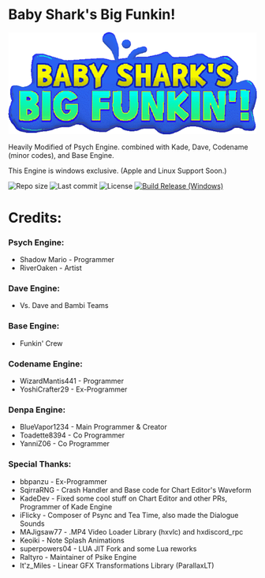 # Baby Shark's Big Funkin!
![Baby Shark's Big Funkin Logo](assets/shared/images/logobumpin.png)

Heavily Modified of Psych Engine. combined with Kade, Dave, Codename (minor codes), and Base Engine.

This Engine is windows exclusive. (Apple and Linux Support Soon.)

![Repo size](https://img.shields.io/github/repo-size/system32unknown/FNF-BabyShark)
![Last commit](https://img.shields.io/github/last-commit/system32unknown/FNF-BabyShark)
![License](https://img.shields.io/github/license/system32unknown/FNF-BabyShark)
[![Build Release (Windows)](https://github.com/system32unknown/FNF-BabyShark/actions/workflows/build-release.yaml/badge.svg)](https://github.com/system32unknown/FNF-BabyShark/actions/workflows/build-release.yaml)

# Credits:

### Psych Engine:
* Shadow Mario - Programmer
* RiverOaken - Artist

### Dave Engine:
* Vs. Dave and Bambi Teams

### Base Engine:
* Funkin' Crew

### Codename Engine:
* WizardMantis441 - Programmer
* YoshiCrafter29 - Ex-Programmer

### Denpa Engine:
* BlueVapor1234 - Main Programmer & Creator
* Toadette8394 - Co Programmer
* YanniZ06 - Co Programmer

### Special Thanks:
* bbpanzu - Ex-Programmer
* SqirraRNG - Crash Handler and Base code for Chart Editor's Waveform
* KadeDev - Fixed some cool stuff on Chart Editor and other PRs, Programmer of Kade Engine
* iFlicky - Composer of Psync and Tea Time, also made the Dialogue Sounds
* MAJigsaw77 - .MP4 Video Loader Library (hxvlc) and hxdiscord_rpc
* Keoiki - Note Splash Animations
* superpowers04 - LUA JIT Fork and some Lua reworks
* Raltyro - Maintainer of Psike Engine
* It'z_Miles - Linear GFX Transformations Library (ParallaxLT)